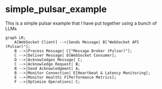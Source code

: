 # simple_pulsar_example
This is a simple pulsar example that I have put together using a bunch of LLMs

```mermaid
graph LR;
    A[WebSocket Client] -->|Sends Message| B["WebSocket API (Pulsar)"];
    B -->|Process Message| C["Message Broker (Pulsar)"];
    C -->|Deliver Message| D[WebSocket Consumer];
    D -->|Acknowledges Message| C;
    C -->|Acknowledge Request| B;
    B -->|Send Acknowledgment| A;
    B -->|Monitor Connection| E[Heartbeat & Latency Monitoring];
    E -->|Monitor Health| F[Performance Metrics];
    F -->|Optimize Operations| C;
```
